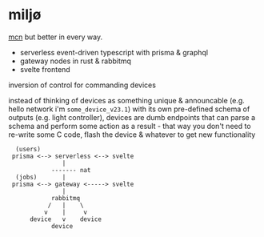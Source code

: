 # miljø

[mcn](https://gitlab.com/cxss/mcn) but better in every way.

* serverless event-driven typescript with prisma & graphql
* gateway nodes in rust & rabbitmq
* svelte frontend

inversion of control for commanding devices

instead of thinking of devices as something unique & announcable (e.g. hello network i'm `some_device_v23.1`) with its own pre-defined schema of outputs (e.g. light controller), devices are dumb endpoints that can parse a schema and perform some action as a result - that way you don't need to re-write some C code, flash the device & whatever to get new functionality

```
  (users)
 prisma <--> serverless <--> svelte
               |
            ------- nat
  (jobs)       |
 prisma <--> gateway <-----> svelte
               |
            rabbitmq
           /   |    \
          v    |     v
      device   v    device
            device
```


